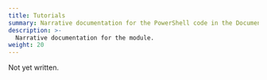 ```yaml
---
title: Tutorials
summary: Narrative documentation for the PowerShell code in the Documentarian.Vale module.
description: >-
  Narrative documentation for the module.
weight: 20
---
```


Not yet written.
